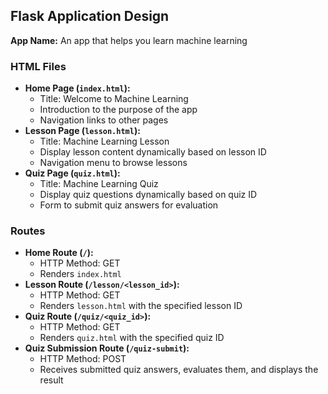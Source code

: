## **Flask Application Design**

**App Name:** An app that helps you learn machine learning

### **HTML Files**

- **Home Page (`index.html`):** 
    - Title: Welcome to Machine Learning
    - Introduction to the purpose of the app
    - Navigation links to other pages
- **Lesson Page (`lesson.html`):** 
    - Title: Machine Learning Lesson
    - Display lesson content dynamically based on lesson ID
    - Navigation menu to browse lessons
- **Quiz Page (`quiz.html`):** 
    - Title: Machine Learning Quiz
    - Display quiz questions dynamically based on quiz ID
    - Form to submit quiz answers for evaluation

### **Routes**

- **Home Route (`/`):** 
    - HTTP Method: GET
    - Renders `index.html`
- **Lesson Route (`/lesson/<lesson_id>`):** 
    - HTTP Method: GET
    - Renders `lesson.html` with the specified lesson ID
- **Quiz Route (`/quiz/<quiz_id>`):** 
    - HTTP Method: GET
    - Renders `quiz.html` with the specified quiz ID
- **Quiz Submission Route (`/quiz-submit`):** 
    - HTTP Method: POST
    - Receives submitted quiz answers, evaluates them, and displays the result